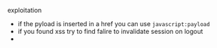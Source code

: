 exploitation 


- if the pyload is inserted in a href    you can use `javascript:payload`
- if you found xss try to find falire to invalidate session on logout
- 
